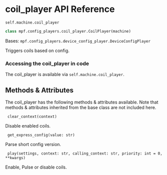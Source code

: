 # coil_player API Reference

`self.machine.coil_player`

``` python
class mpf.config_players.coil_player.CoilPlayer(machine)
```

Bases: `mpf.config_players.device_config_player.DeviceConfigPlayer`

Triggers coils based on config.

### Accessing the coil_player in code

The coil_player is available via `self.machine.coil_player`.

## Methods & Attributes

The coil_player has the following methods & attributes available. Note that methods & attributes inherited from the base class are not included here.

` clear_context(context)`

Disable enabled coils.

` get_express_config(value: str)`

Parse short config version.

` play(settings, context: str, calling_context: str, priority: int = 0, **kwargs)`

Enable, Pulse or disable coils.
